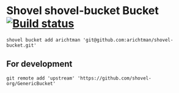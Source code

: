 # Shovel shovel-bucket Bucket [![Build status](https://ci.appveyor.com/api/projects/status/km2725jsq238w1c8/branch/main?svg=true)](https://ci.appveyor.com/project/arichtman/shovel-bucket/branch/main)

`shovel bucket add arichtman 'git@github.com:arichtman/shovel-bucket.git'`

## For development

`git remote add 'upstream' 'https://github.com/shovel-org/GenericBucket'`
